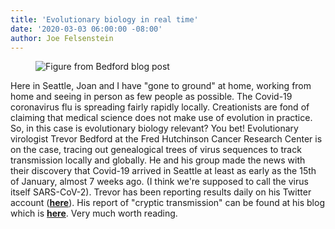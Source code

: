 ```yaml
---
title: 'Evolutionary biology in real time'
date: '2020-03-03 06:00:00 -08:00'
author: Joe Felsenstein
---
```

<figure>
<img src="https://bedford.io/images/blog/ncov_nextstrain_2020_03_01.png" alt="Figure from Bedford blog post"/>
<figcaption>
</figcaption>
</figure>
Here in Seattle, Joan and I have "gone to ground" at home, working from home and seeing in person as few people as possible.
The Covid-19 coronavirus flu is spreading fairly rapidly locally.  Creationists are fond of claiming that medical science does not
make use of evolution in practice.  So, in this case is evolutionary biology relevant?  You bet!  Evolutionary virologist
Trevor Bedford at the Fred Hutchinson Cancer Research Center is on the case, tracing out genealogical trees of virus sequences to track transmission locally and globally.  He and his group made the news with their discovery that Covid-19 arrived in Seattle at least as early as the 15th of January, almost 7 weeks ago. (I think we're supposed to call the  virus itself SARS-CoV-2).  Trevor has been reporting results daily on his Twitter account 
(<a href="https://twitter.com/trvrb"><strong>here</strong></a>).  His report of "cryptic transmission" can be found at his blog
which is <a href="https://bedford.io/blog/ncov-cryptic-transmission/"><strong>here</strong></a>.  Very much worth reading.
